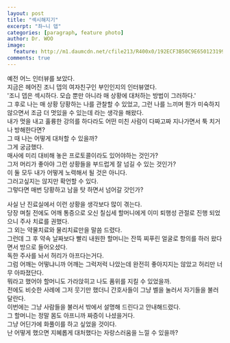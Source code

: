 ```yaml
---
layout: post
title: "섹시해지기"
excerpt: "좌~니 뎁"
categories: [paragraph, feature photo]
author: Dr. WOO
image:
  feature: http://m1.daumcdn.net/cfile213/R400x0/192ECF3B50C9E650123199
comments: true
---
```


예전 어느 인터뷰를 보았다.  
지금은 헤어진 조니 뎁의 여자친구인 부인인지의 인터뷰였다.  
'조니 뎁은 섹시하다. 모습 뿐만 아니라 매 상황에 대처하는 방법이 그러하다.'  
그 후로 나는 매 상황 당황하는 나를 관찰할 수 있었고, 그런 나를 느끼며 뭔가 미숙하지 않으면서 조금 더 멋있을 수 있는데 라는 생각을 해왔다.   
내가 멋을 내고 훌륭한 강의를 하다라도 어떤 미친 사람이 다짜고짜 지나가면서 툭 치거나 방해한다면?  
그 때 나는 어떻게 대처할 수 있을까?   
그게 궁금했다.   
매사에 미리 대비해 놓은 프로토콜이라도 있어야하는 것인가?   
그저 머리가 좋아야 그런 상황들을 부드럽게 잘 넘길 수 있는 것인가?   
이 둘 모두 내가 어떻게 노력해서 될 것은 아니다.   
그러고싶지는 않지만 확언할 수 있다.   
그렇다면 매번 당황하고 남을 탓 하면서 넘어갈 갓인가?  
 
사실 난 진료실에서 이런 상황을 생각보다 많이 겪는다.   
당장 며칠 전에도 어깨 통증으로 오신 칠십세 할머니에게 이미 퇴행성 관절로 진행 되었으니 주사 치료를 권했다.  
그 외는 약물치료와 물리치료만을 말씀 드렸다.   
그런데 그 후 약속 날짜보다 빨리 내원한 할머니는 잔뜩 찌푸린 얼굴로 항의를 하러 왔다면서 방으로 들어오셨다.   
독한 주사를 놔서 허리가 아프다는거다.   
그럼 어깨는 어떻냐니까 어깨는 그럭저럭 나았는데 완전히 좋아지지는 않았고 허리만 너무 아파졌단다.   
뭐라고 했어야 할머니도 가라앉히고 나도 품위를 지킬 수 있었을까.  
전에도 비슷한 사례에 그저 웃기만 했더니 간호사들이 그냥 벨을 눌러서 자기들을 불러 달란다.  
이번에는 그냥 사람들을 불러서 밖에서 설명해 드린다고 안내해드렸다.  
그 할머니는 정말 몸도 아프니까 짜증이 나셨을거다.  
그냥 어딘가에 화풀이를 하고 싶었을 것이다.  
난 어떻게 했으면 지혜롭게 대처했다는 자랑스러움을 느낄 수 있을까?  


